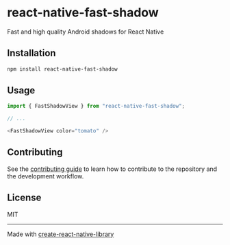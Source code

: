 # react-native-fast-shadow
Fast and high quality Android shadows for React Native
## Installation

```sh
npm install react-native-fast-shadow
```

## Usage

```js
import { FastShadowView } from "react-native-fast-shadow";

// ...

<FastShadowView color="tomato" />
```

## Contributing

See the [contributing guide](CONTRIBUTING.md) to learn how to contribute to the repository and the development workflow.

## License

MIT

---

Made with [create-react-native-library](https://github.com/callstack/react-native-builder-bob)
